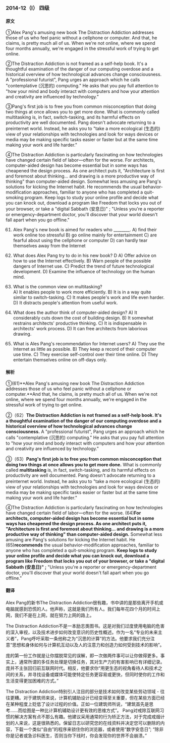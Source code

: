 ### 2014-12（Ⅰ） 四级

#### 原文

①Alex Pang's amusing new book The Distraction Addiction addresses those of us who feel panic without a cellphone or computer. And that, he claims, is pretty much all of us. When we're not online, where we spend four months annually, we're engaged in the stressful work of trying to get online.

②The Distraction Addiction is not framed as a self-help book. It's a thoughtful examination of the danger of our computing overdose and a historical overview of how technological advances change consciousness. A "professional futurist", Pang urges an approach which he calls "contemplative (沉思的) computing." He asks that you pay full attention to "how your mind and body interact with computers and how your attention and creativity are influenced by technology."

③Pang's first job is to free you from common misconception that doing two things at once allows you to get more done. What is commonly called multitasking is, in fact, switch-tasking, and its harmful effects on productivity are well documented. Pang doesn't advocate returning to a preinternet world. Instead, he asks you to "take a more ecological (生态的) view of your relationships with technologies and look for ways devices or media may be making specific tasks easier or faster but at the same time making your work and life harder."

④The Distraction Addiction is particularly fascinating on how technologies have changed certain field of labor—often for the worse. For architects, computer-aided design has become essential but in some ways has cheapened the design process. As one architect puts it, "Architecture is first and foremost about thinking... and drawing is a more productive way of thinking" than computer-aided design. Somewhat less amusing are Pang's solutions for kicking the Internet habit. He recommends the usual behavior-modification approaches, familiar to anyone who has completed a quit-smoking program. Keep logs to study your online profile and decide what you can knock out, download a program like Freedom that locks you out of your browser, or take a "digital Sabbath (安息日)" ; "Unless you're a reporter or emergency-department doctor, you'll discover that your world doesn't fall apart when you go offline."



61. Alex Pang's new book is aimed for readers who ________.
A) find their work online too stressful
B) go online mainly for entertainment
C) are fearful about using the cellphone or computer
D) can hardly tear themselves away from the Internet

62. What does Alex Pang try to do in his new book?					D
A) Offer advice on how to use the Internet effectively.
B) Warn people of the possible dangers of Internet use.
C) Predict the trend of future technological development.
D) Examine the influence of technology on the human mind.

63. What is the common view on multitasking?		
A) It enables people to work more efficiently.
B) It is in a way quite similar to switch-tasking.
C) It makes people's work and life even harder.
D) It distracts people's attention from useful work.

64. What does the author think of computer-aided design?
A) It considerably cuts down the cost of building design.
B) It somewhat restrains architects' productive thinking.
C) It is indispensable in architects' work process.
D) It can free architects from laborious drawing.

65. What is Ales Pang's recommendation for Internet users?
A) They use the Internet as little as possible.
B) They keep a record of their computer use time.
C) They exercise self-control over their time online.
D) They entertain themselves online on off-days only.

#### 解析

①(61)**Alex Pang's amusing new book The Distraction Addiction addresses those of us who feel panic without a cellphone or computer.**And that, he claims, is pretty much all of us. When we're not online, where we spend four months annually, we're engaged in the stressful work of trying to get online.

②（62）**The Distraction Addiction is not framed as a self-help book. It's a thoughtful examination of the danger of our computing overdose and a historical overview of how technological advances change consciousness.** A "professional futurist", Pang urges an approach which he calls "contemplative (沉思的) computing." He asks that you pay full attention to "how your mind and body interact with computers and how your attention and creativity are influenced by technology."

③（63）**Pang's first job is to free you from common misconception that doing two things at once allows you to get more done.** What is commonly called **multitasking** is, in fact, switch-tasking, and its harmful effects on productivity are well documented. Pang doesn't advocate returning to a preinternet world. Instead, he asks you to "take a more ecological (生态的) view of your relationships with technologies and look for ways devices or media may be making specific tasks easier or faster but at the same time making your work and life harder."

④The Distraction Addiction is particularly fascinating on how technologies have changed certain field of labor—often for the worse. (64)**For architects, computer-aided design has become essential but in some ways has cheapened the design process. As one architect puts it, "Architecture is first and foremost about thinking... and drawing is a more productive way of thinking" than computer-aided design.** Somewhat less amusing are Pang's solutions for kicking the Internet habit. He (65)**recommends** the usual behavior-modification approaches, familiar to anyone who has completed a quit-smoking program. **Keep logs to study your online profile and decide what you can knock out, download a program like Freedom that locks you out of your browser, or take a "digital Sabbath (安息日)" ;** "Unless you're a reporter or emergency-department doctor, you'll discover that your world doesn't fall apart when you go offline."

#### 翻译

Alex Pang的新书The Distraction Addiction很有趣，书中讲的是那些离开手机或电脑就感到恐慌的人。他声称，这就是我们所有人。我们每年花四个月的时间上网，我们不是在上网，就在努力上网的路上。

The Distraction Addiction不是一本励志类图书。这是对我们过度使用电脑的危害的深入审视，以及技术进步如何改变意识的历史性概述。作为一名“专业的未来主义者”，Pang呼吁采取一条他称之为“沉思的计算”的方法。他要求我们充分注意“思想和身体如何与计算机互动以及人的注意力和创造力如何受到技术的影响”。

庞的第一份工作就是让你摆脱常见的误解，即一次做两件事可以让你做得更多。事实上，通常所谓的多任务处理是切换任务，其对生产力的有害影响已有详细记录。庞并不主张回归前互联网时代。相反，他要求你“用更生态的视角看待人和技术之间的关系，并寻找设备或媒体可能使特定任务更容易或更快，但同时使你的工作和生活变得更加困难的方式。”

The Distraction Addiction特别引人注目的部分是技术如何改变某些劳动领域 - 往往更糟。对于建筑师来说，计算机辅助设计已经变得至关重要，但在某些方面已经在某种程度上贬低了设计过程的价值。正如一位建筑师所说，“建筑首先是思考......而绘图是一种比计算机辅助设计更有效的思维方式”。 Pang对戒除互联网习惯的解决方案有点不那么有趣。他建议采用通常的行为矫正方法，对于完成戒烟计划的人来说，这是很熟悉的。保留日志以研究您的在线资料并决定您可以删除的内容，下载一个类似“自由”的程序来锁住你的浏览器，或者使用“数字安息日”; “除非你是记者或急诊科医生，否则当你下线时，你会发现你的世界不会崩溃。” 